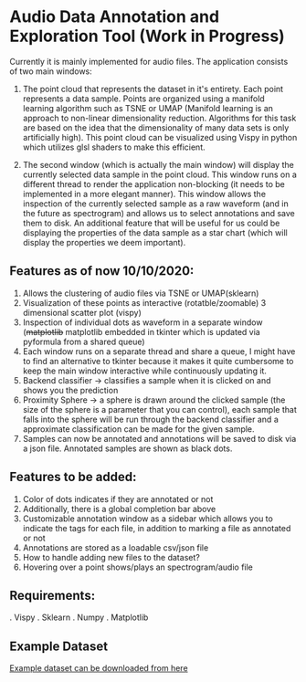 # Audio Data Annotation and Exploration Tool (Work in Progress)

Currently it is mainly implemented for audio files. The application consists of two main windows:

1. The point cloud that represents the dataset in it's entirety. Each point represents a data sample. Points are organized using a manifold learning algorithm such as TSNE or UMAP (Manifold learning is an approach to non-linear dimensionality reduction. Algorithms for this task are based on the idea that the dimensionality of many data sets is only artificially high). This point cloud can be visualized using Vispy in python which utilizes glsl shaders to make this efficient.

2. The second window (which is actually the main window) will display the currently selected data sample in the point cloud. This window runs on a different thread to render the application non-blocking (it needs to be implemented in a more elegant manner). This window allows the inspection of the currently selected sample as a raw waveform (and in the future as spectrogram) and allows us to select annotations and save them to disk. An additional feature that will be useful for us could be displaying the properties of the data sample as a star chart (which will display the properties we deem important).

## Features as of now 10/10/2020:
1. Allows the clustering of audio files via TSNE or UMAP(sklearn)
2. Visualization of these points as interactive (rotatble/zoomable) 3 dimensional scatter plot (vispy)
3. Inspection of individual dots as waveform in a separate window (~~matplotlib~~ matplotlib embedded in tkinter which is updated via pyformula from a shared queue)
4. Each window runs on a separate thread and share a queue, I might have to find an alternative to tkinter because it makes it quite cumbersome to keep the main window interactive while continuously updating it.
5. Backend classifier -> classifies a sample when it is clicked on and shows you the prediction
6. Proximity Sphere -> a sphere is drawn around the clicked sample (the size of the sphere is a parameter that you can control), each sample that falls into the sphere will be run through the backend classifier and a approximate classification can be made for the given sample.
7. Samples can now be annotated and annotations will be saved to disk via a json file. Annotated samples are shown as black dots.


## Features to be added:
1.	Color of dots indicates if they are annotated or not
2.	Additionally, there is a global completion bar above
3.	Customizable annotation window as a sidebar which allows you to indicate the tags for each file, in addition to marking a file as annotated or not
4.	Annotations are stored as a loadable csv/json file
5.	How to handle adding new files to the dataset?
6.	Hovering over a point shows/plays an spectrogram/audio file

## Requirements:

. Vispy
. Sklearn
. Numpy
. Matplotlib


## Example Dataset
[Example dataset can be downloaded from here](https://drive.google.com/file/d/1JXhxlPmbZdBH06zNWdOFGs3JyHP6SDIy/view?usp=sharing)
